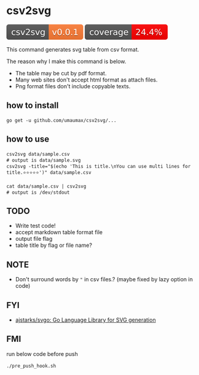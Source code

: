 # csv2svg

![version]( ./version.svg )
![coverage]( ./coverage.svg )

This command generates svg table from csv format.

The reason why I make this command is below.

* The table may be cut by pdf format.
* Many web sites don't accept html format as attach files.
* Png format files don't include copyable texts.

## how to install
```
go get -u github.com/umaumax/csv2svg/...
```

## how to use
```
csv2svg data/sample.csv
# output is data/sample.svg
csv2svg -title="$(echo 'This is title.\nYou can use multi lines for title.⭐⭐⭐⭐⭐')" data/sample.csv

cat data/sample.csv | csv2svg
# output is /dev/stdout
```

## TODO
* Write test code!
* accept markdown table format file
* output file flag
* table title by flag or file name?

## NOTE
* Don't surround words by `"` in csv files.? (maybe fixed by lazy option in code)

## FYI
* [ajstarks/svgo: Go Language Library for SVG generation]( https://github.com/ajstarks/svgo )

## FMI
run below code before push
```
./pre_push_hook.sh
```
